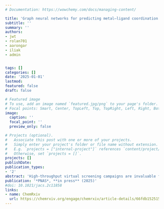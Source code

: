 ```yaml
---
# Documentation: https://wowchemy.com/docs/managing-content/

title: 'Graph neural networks for predicting metal–ligand coordination of transition metal complexes' 
subtitle: ''
summary: ''
authors:
- jwt
- rolan701
- aarongar
- iliak
- admin


tags: []
categories: []
date: '2025-01-01'
lastmod: 
featured: false
draft: false

# Featured image
# To use, add an image named `featured.jpg/png` to your page's folder.
# Focal points: Smart, Center, TopLeft, Top, TopRight, Left, Right, BottomLeft, Bottom, BottomRight.
image:
  caption: ''
  focal_point: ''
  preview_only: false

# Projects (optional).
#   Associate this post with one or more of your projects.
#   Simply enter your project's folder or file name without extension.
#   E.g. `projects = ["internal-project"]` references `content/project/deep-learning/index.md`.
#   Otherwise, set `projects = []`.
projects: []
publishDate: 
publication_types:
- '2'
abstract: 'High-throughput virtual screening campaigns are invaluable for surveying the combinatorial space of possible transition metal complexes (TMCs), but they rely on accurate metal–ligand connectivity for meaningful results. Here, we curate a dataset of 70,069 unique ligands of known coordination from experimental structures of TMCs deposited in the Cambridge Structural Database. Using this dataset, we train separate graph neural network models to predict the total number and individual identities of ligand coordinating atoms with high accuracy and precision. Interpreting each model in terms of the learned molecular representations uncovers trends aligned with our understanding of coordination chemistry as well as novel chemical insights. Next, we integrate the trained models with the high-throughput screening software molSimplify and illustrate their utility by generating 1,175 novel TMCs and validating their geometries with density functional theory (DFT) calculations. We anticipate these models will accelerate computational screening of TMCs with de novo combinations of metals and ligands in physically realistic coordination.'
publication: '*PNAS*, **in press** (2025)'
#doi: 10.1021/jacs.2c11858
links:
- name: ChemRxiv
  url: https://chemrxiv.org/engage/chemrxiv/article-details/66fdb15251558a15efe0557a
---
```

